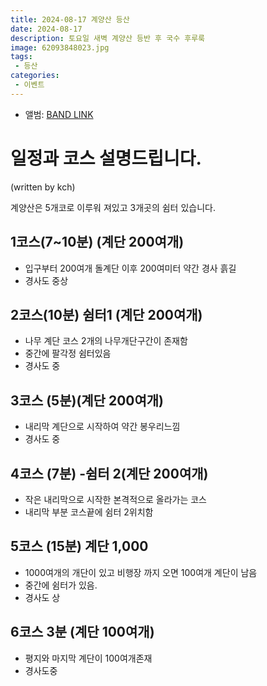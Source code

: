 ```yaml
---
title: 2024-08-17 계양산 등산
date: 2024-08-17
description: 토요일 새벽 계양산 등반 후 국수 후루룩
image: 62093848023.jpg
tags:
 - 등산
categories:
 - 이벤트
---
```


- 앨범: [BAND LINK](https://band.us/band/93484357/album/81414491)

# 일정과 코스 설명드립니다.
(written by kch)

계양산은 5개코로 이루워 져있고 3개곳의 쉼터 있습니다.

## 1코스(7~10분) (계단 200여개)
- 입구부터 200여개 돌계단 이후 200여미터 약간 경사 흙길
- 경사도 중상 

## 2코스(10분) 쉼터1 (계단 200여개)
- 나무 계단 코스 2개의 나무개단구간이 존재함
- 중간에 팔각정 쉼터있음
- 경사도 중

## 3코스 (5분)(계단 200여개)
- 내리막 계단으로 시작하여 약간 봉우리느낌 
- 경사도 중

## 4코스 (7분) -쉼터 2(계단 200여개)
- 작은 내리막으로 시작한 본격적으로 올라가는 코스 
- 내리막 부분 코스끝에 쉼터 2위치함

## 5코스 (15분) 계단 1,000
- 1000여개의 개단이 있고 비행장 까지 오면 100여개 계단이 남음 
- 중간에 쉼터가 있음.
- 경사도 상

## 6코스 3분 (계단 100여개)
- 평지와 마지막 계단이 100여개존재
- 경사도중 
